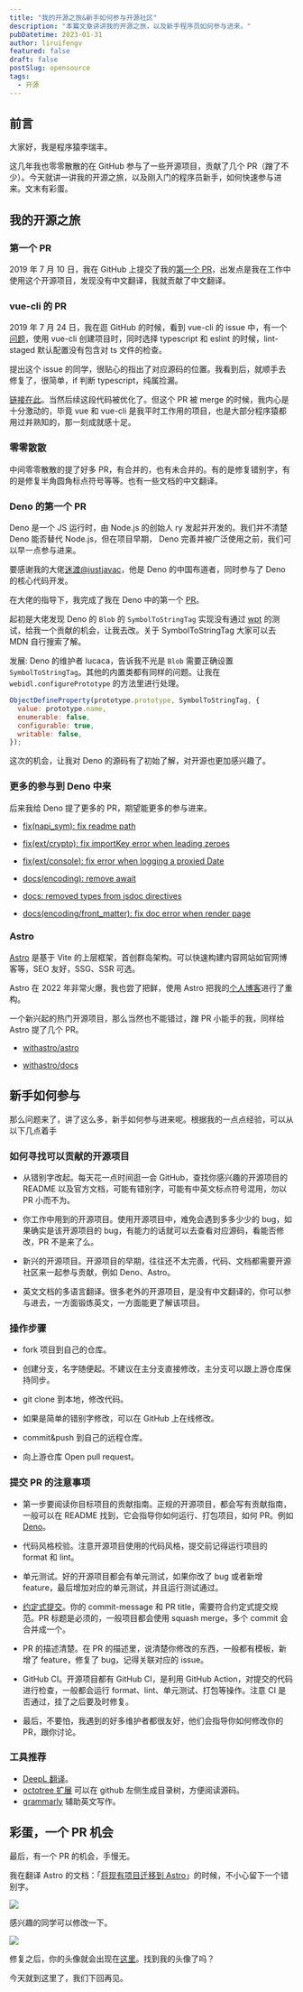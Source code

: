 ```yaml
---
title: "我的开源之旅&新手如何参与开源社区"
description: "本篇文章讲讲我的开源之旅，以及新手程序员如何参与进来。"
pubDatetime: 2023-01-31
author: liruifengv
featured: false
draft: false
postSlug: opensource
tags:
  - 开源
---
```


## 前言

大家好，我是程序猿李瑞丰。

这几年我也零零散散的在 GitHub 参与了一些开源项目，贡献了几个 PR（蹭了不少）。今天就讲一讲我的开源之旅，以及刚入门的程序员新手，如何快速参与进来。文末有彩蛋。

## 我的开源之旅

### 第一个 PR

2019 年 7 月 10 日，我在 GitHub 上提交了我的[第一个 PR](https://github.com/geoman-io/leaflet-geoman/pull/466)，出发点是我在工作中使用这个开源项目，发现没有中文翻译，我就贡献了中文翻译。

### vue-cli 的 PR

2019 年 7 月 24 日，我在逛 GitHub 的时候，看到 vue-cli 的 issue 中，有一个[问题](https://github.com/vuejs/vue-cli/issues/3947)，使用 vue-cli 创建项目时，同时选择 typescript 和 eslint 的时候，lint-staged 默认配置没有包含对 ts 文件的检查。

提出这个 issue 的同学，很贴心的指出了对应源码的位置。我看到后，就顺手去修复了，很简单，if 判断 typescript，纯属捡漏。

[链接在此](https://github.com/vuejs/vue-cli/pull/4347)。当然后续这段代码被优化了。但这个 PR 被 merge 的时候，我内心是十分激动的，毕竟 vue 和 vue-cli 是我平时工作用的项目，也是大部分程序猿都用过并熟知的，那一刻成就感十足。

### 零零散散

中间零零散散的提了好多 PR，有合并的，也有未合并的。有的是修复错别字，有的是修复半角圆角标点符号等等。也有一些文档的中文翻译。

### Deno 的第一个 PR

Deno 是一个 JS 运行时，由 Node.js 的创始人 ry 发起并开发的。我们并不清楚 Deno 能否替代 Node.js，但在项目早期， Deno 完善并被广泛使用之前，我们可以早一点参与进来。

要感谢我的大佬[迷渡@justjavac](https://github.com/justjavac)，他是 Deno 的中国布道者，同时参与了 Deno 的核心代码开发。

在大佬的指导下，我完成了我在 Deno 中的第一个 [PR](https://github.com/denoland/deno/pull/11851)。

起初是大佬发现 Deno 的 `Blob` 的 `SymbolToStringTag` 实现没有通过 [wpt](https://github.com/denoland/wpt/blob/master/WebIDL/ecmascript-binding/class-string-interface.any.js#L3-L11) 的测试，给我一个贡献的机会，让我去改。关于 SymbolToStringTag 大家可以去 MDN 自行搜索了解。

发展: Deno 的维护者 lucaca，告诉我不光是 `Blob` 需要正确设置 `SymbolToStringTag`。其他的内置类都有同样的问题。让我在 `webidl.configurePrototype` 的方法里进行处理。

```js
ObjectDefineProperty(prototype.prototype, SymbolToStringTag, {
  value: prototype.name,
  enumerable: false,
  configurable: true,
  writable: false,
});
```

这次的机会，让我对 Deno 的源码有了初始了解，对开源也更加感兴趣了。

### 更多的参与到 Deno 中来

后来我给 Deno 提了更多的 PR，期望能更多的参与进来。

- [fix(napi_sym): fix readme path](https://github.com/denoland/deno/pull/16203)
- [fix(ext/crypto): fix importKey error when leading zeroes](https://github.com/denoland/deno/pull/16009)
- [fix(ext/console): fix error when logging a proxied Date](https://github.com/denoland/deno/pull/16018)
- [docs(encoding): remove await](https://github.com/denoland/deno_std/pull/2831)

- [docs: removed types from jsdoc directives](https://github.com/denoland/deno_std/pull/2988)

- [docs(encoding/front_matter): fix doc error when render page](https://github.com/denoland/deno_std/pull/2985)

### Astro

[Astro](https://astro.build/) 是基于 Vite 的上层框架，首创群岛架构。可以快速构建内容网站如官网博客等，SEO 友好，SSG、SSR 可选。

Astro 在 2022 年非常火爆，我也尝了把鲜，使用 Astro 把我的[个人博客](https://github.com/liruifengv/sayhub)进行了重构。

一个新兴起的热门开源项目，那么当然也不能错过，蹭 PR 小能手的我，同样给 Astro 提了几个 PR。

- [withastro/astro](https://github.com/withastro/astro/pulls?q=is%3Apr+author%3Aliruifengv+is%3Aclosed)

- [withastro/docs](https://github.com/withastro/docs/pulls?q=is%3Apr+author%3Aliruifengv+is%3Aclosed)

## 新手如何参与

那么问题来了，讲了这么多，新手如何参与进来呢。根据我的一点点经验，可以从以下几点着手

### 如何寻找可以贡献的开源项目

- 从错别字改起。每天花一点时间逛一会 GitHub，查找你感兴趣的开源项目的 README 以及官方文档，可能有错别字，可能有中英文标点符号混用，勿以 PR 小而不为。

- 你工作中用到的开源项目。使用开源项目中，难免会遇到多多少少的 bug，如果确实是该开源项目的 bug，有能力的话就可以去查看对应源码，看能否修改，PR 不是来了么。

- 新兴的开源项目。开源项目的早期，往往还不太完善，代码、文档都需要开源社区来一起参与贡献，例如 Deno、Astro。

- 英文文档的多语言翻译。很多老外的开源项目，是没有中文翻译的，你可以参与进去，一方面锻炼英文，一方面能更了解该项目。

### 操作步骤

- fork 项目到自己的仓库。

- 创建分支，名字随便起。不建议在主分支直接修改，主分支可以跟上游仓库保持同步。

- git clone 到本地，修改代码。

- 如果是简单的错别字修改，可以在 GitHub 上在线修改。

- commit&push 到自己的远程仓库。

- 向上游仓库 Open pull request。

### 提交 PR 的注意事项

- 第一步要阅读你目标项目的贡献指南。正规的开源项目，都会写有贡献指南，一般可以在 README 找到，它会指导你如何运行、打包项目，如何 PR。例如 [Deno](https://deno.land/manual@v1.30.0/references/contributing)。

- 代码风格校验。注意开源项目使用的代码风格，提交前记得运行项目的 format 和 lint。

- 单元测试。好的开源项目都会有单元测试，如果你改了 bug 或者新增 feature，最后增加对应的单元测试，并且运行测试通过。

- [约定式提交](https://www.conventionalcommits.org/zh-hans/v1.0.0/)。你的 commit-message 和 PR title，需要符合约定式提交规范。PR 标题是必须的，一般项目都会使用 squash merge，多个 commit 会合并成一个。

- PR 的描述清楚。在 PR 的描述里，说清楚你修改的东西，一般都有模板，新增了 feature，修复了 bug，记得关联对应的 issue。

- GitHub CI。开源项目都有 GitHub CI，是利用 GitHub Action，对提交的代码进行检查，一般都会运行 format、lint、单元测试、打包等操作。注意 CI 是否通过，挂了之后要及时修复。

- 最后，不要怕，我遇到的好多维护者都很友好，他们会指导你如何修改你的 PR，跟你讨论。

### 工具推荐

- [DeepL 翻译](https://www.deepl.com/translator)。
- [octotree 扩展](https://chrome.google.com/webstore/detail/octotree-github-code-tree/bkhaagjahfmjljalopjnoealnfndnagc?hl=zh-CN) 可以在 github 左侧生成目录树，方便阅读源码。
- [grammarly](https://app.grammarly.com/) 辅助英文写作。

## 彩蛋，一个 PR 机会

最后，有一个 PR 的机会，手慢无。

我在翻译 Astro 的文档：「[将现有项目迁移到 Astro](https://docs.astro.build/zh-cn/guides/migrate-to-astro/)」的时候，不小心留下一个错别字。

![](https://bucket.liruifengv.com/opensource/astro-doc.png)

感兴趣的同学可以修改一下。

![](https://bucket.liruifengv.com/opensource/avatar.png)

修复之后，你的头像就会出现在[这里](https://docs.astro.build/zh-cn/getting-started/)。找到我的头像了吗？

今天就到这里了，我们下回再见。
